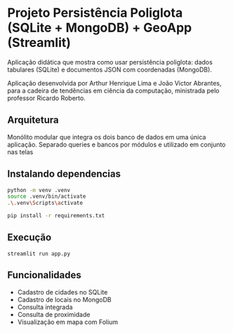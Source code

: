 # Projeto Persistência Poliglota (SQLite + MongoDB) + GeoApp (Streamlit)

Aplicação didática que mostra como usar persistência poliglota: dados tabulares (SQLite) e documentos JSON com coordenadas (MongoDB).

Aplicação desenvolvida por Arthur Henrique Lima e João Victor Abrantes, para a cadeira de tendências em ciência da computação, ministrada pelo professor Ricardo Roberto.

## Arquitetura
Monólito modular que integra os dois banco de dados em uma única aplicação. Separado queries e bancos por módulos e utilizado em conjunto nas telas

## Instalando dependencias
```bash
python -m venv .venv
source .venv/bin/activate
.\.venv\Scripts\activate 

pip install -r requirements.txt
```

## Execução

```
streamlit run app.py
```

## Funcionalidades

- Cadastro de cidades no SQLite
- Cadastro de locais no MongoDB
- Consulta integrada
- Consulta de proximidade
- Visualização em mapa com Folium
